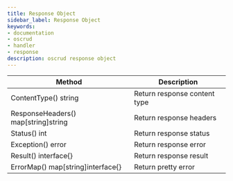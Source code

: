 ```yaml
---
title: Response Object
sidebar_label: Response Object
keywords:
- documentation
- oscrud
- handler
- response
description: oscrud response object
---
```


| Method                              | Description                  |
| ----------------------------------- | ---------------------------- |
| ContentType() string                | Return response content type |
| ResponseHeaders() map[string]string | Return response headers      |
| Status() int                        | Return response status       |
| Exception() error                   | Return response error        |
| Result() interface{}                | Return response result       |
| ErrorMap() map[string]interface{}   | Return pretty error          |
